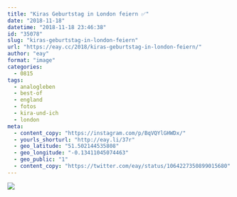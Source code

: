 ```yaml
---
title: "Kiras Geburtstag in London feiern ✅"
date: "2018-11-18"
datetime: "2018-11-18 23:46:38"
id: "35078"
slug: "kiras-geburtstag-in-london-feiern"
url: "https://eay.cc/2018/kiras-geburtstag-in-london-feiern/"
author: "eay"
format: "image"
categories:
  - 0815
tags:
  - analogleben
  - best-of
  - england
  - fotos
  - kira-und-ich
  - london
meta:
  - content_copy: "https://instagram.com/p/BqVQYlGHWDx/"
  - yourls_shorturl: "http://eay.li/37r"
  - geo_latitude: "51.502144535808"
  - geo_longitude: "-0.13411045074463"
  - geo_public: "1"
  - content_copy: "https://twitter.com/eay/status/1064227350899015680"
---
```


![](https://eay.cc/uploads/2018/kira-london.jpeg)

